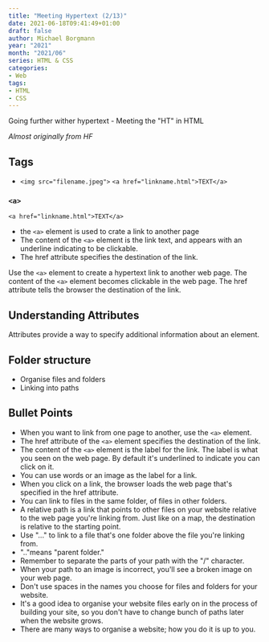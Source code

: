 ```yaml
---
title: "Meeting Hypertext (2/13)"
date: 2021-06-18T09:41:49+01:00
draft: false
author: Michael Borgmann
year: "2021"
month: "2021/06"
series: HTML & CSS
categories:
- Web
tags:
- HTML
- CSS
---
```


Going further wither hypertext - Meeting the "HT" in HTML

<!--more-->

*Almost originally from HF*

## Tags

* ``<img src="filename.jpeg">``
``<a href="linkname.html">TEXT</a>``

### ``<a>``

``<a href="linkname.html">TEXT</a>``

* the ``<a>`` element is used to crate a link to another page
* The content of the ``<a>`` element is the link text, and appears with an underline indicating to be clickable.
* The href attribute specifies the destination of the link.

Use the ``<a>`` element to create a hypertext link to another web page. The content of the ``<a>`` element becomes clickable in the web page. The href attribute tells the browser the destination of the link.

## Understanding Attributes


Attributes provide a way to specify additional information about an element.

## Folder structure

* Organise files and folders
* Linking into paths

## Bullet Points

* When you want to link from one page to another, use the ``<a>`` element.
* The href attribute of the ``<a>`` element specifies the destination of the link.
* The content of the ``<a>`` element is the label for the link. The label is what you seen on the web page. By default it's underlined to indicate you can click on it.
* You can use words or an image as the label for a link.
* When you click on a link, the browser loads the web page that's specified in the href attribute.
* You can link to files in the same folder, of files in other folders.
* A relative path is a link that points to other files on your website relative to the web page you're linking from. Just like on a map, the destination is relative to the starting point.
* Use "..." to link to a file that's one folder above the file you're linking from.
* ".."means "parent folder."
* Remember to separate the parts of your path with the "/" character.
* When your path to an image is incorrect, you'll see a broken image on your web page.
* Don't use spaces in the names you choose for files and folders for your website.
* It's a good idea to organise your website files early on in the process of building your site, so you don't have to change bunch of paths later when the website grows.
* There are many ways to organise a website; how you do it is up to you.
